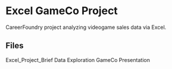 # Excel GameCo Project
CareerFoundry project analyzing videogame sales data via Excel.

## Files
Excel_Project_Brief
Data Exploration
GameCo Presentation
